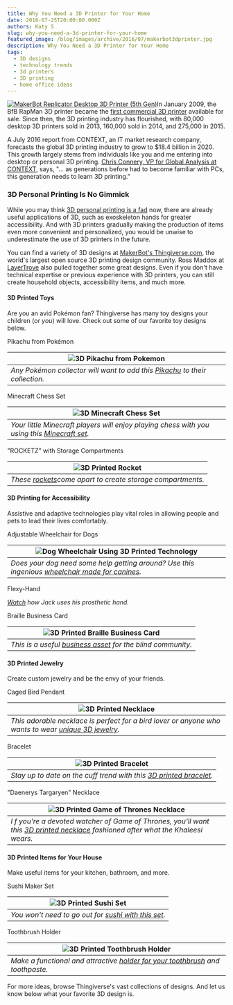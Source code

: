 ```yaml
---
title: Why You Need a 3D Printer for Your Home
date: 2016-07-25T20:00:00.000Z
authors: Katy S
slug: why-you-need-a-3d-printer-for-your-home
featured_image: /blog/images/archive/2016/07/makerbot3dprinter.jpg
description: Why You Need a 3D Printer for Your Home
tags:
  - 3D designs
  - technology trends
  - 3d printers
  - 3D printing
  - home office ideas
---
```

[![MakerBot Replicator Desktop 3D Printer (5th Gen)](/blog/images/makerbot3dprinter.jpg "5th Generation Desktop 3D Printer from MakerBot")](/blog/images/makerbot3dprinter.jpg)In January 2009, the BfB RapMan 3D printer became the [first commercial 3D printer](https://3dprintingindustry.com/3d-printing-basics-free-beginners-guide) available for sale. Since then, the 3D printing industry has flourished, with 80,000 desktop 3D printers sold in 2013, 160,000 sold in 2014, and 275,000 in 2015.

A July 2016 report from CONTEXT, an IT market research company, forecasts the global 3D printing industry to grow to $18.4 billion in 2020. This growth largely stems from individuals like you and me entering into desktop or personal 3D printing. [Chris Connery, VP for Global Analysis at CONTEXT](https://www.3ders.org/articles/20160718-global-3d-printing-market-up-2016-expected-to-reach-18-billion-by-2020.html), says, "… as generations before had to become familiar with PCs, this generation needs to learn 3D printing."

### 3D Personal Printing Is No Gimmick

While you may think [3D personal printing is a fad](https://blog.compandsave.com/2015/03/will-3d-printing-pen-become-household.html) now, there are already useful applications of 3D, such as exoskeleton hands for greater accessibility. And with 3D printers gradually making the production of items even more convenient and personalized, you would be unwise to underestimate the use of 3D printers in the future.

You can find a variety of 3D designs at [MakerBot's Thingiverse.com](https://www.thingiverse.com/), the world's largest open source 3D printing design community. Ross Maddox at [LayerTrove](https://blog.layertrove.com/3d-printing-ideas/) also pulled together some great designs. Even if you don't have technical expertise or previous experience with 3D printers, you can still create household objects, accessibility items, and much more.

#### 3D Printed Toys

Are you an avid Pokémon fan? Thingiverse has many toy designs your children (or *you*) will love. Check out some of our favorite toy designs below.

Pikachu from Pokémon

| ![3D Pikachu from Pokemon](/blog/images/pikachu.jpg "3D Printed Pikachu")                                              |
| ---------------------------------------------------------------------------------------------------------------------- |
| *Any Pokémon collector will want to add this [Pikachu](https://www.thingiverse.com/thing:376601) to their collection.* |

Minecraft Chess Set

| ![3D Minecraft Chess Set](/blog/images/minecraftchess.jpg "3D Printed Chess Set")                                                       |
| --------------------------------------------------------------------------------------------------------------------------------------- |
| *Your little Minecraft players will enjoy playing chess with you using this [Minecraft set](https://www.thingiverse.com/thing:143991).* |

"ROCKETZ" with Storage Compartments

| ![3D Printed Rocket](/blog/images/storagerocket.jpg "Rocket Storage Toy")                               |
| ------------------------------------------------------------------------------------------------------- |
| *These [rockets](https://www.thingiverse.com/thing:1563995)come apart to create storage compartments.* |

#### 3D Printing for Accessibility

Assistive and adaptive technologies play vital roles in allowing people and pets to lead their lives comfortably.

Adjustable Wheelchair for Dogs

| ![Dog Wheelchair Using 3D Printed Technology](/blog/images/dogwheelchair.jpg "Adjustable Wheelchair for Dogs")                             |
| ------------------------------------------------------------------------------------------------------------------------------------------ |
| *Does your dog need some help getting around? Use this ingenious [wheelchair made for canines](https://www.thingiverse.com/thing:493489).* |

Flexy-Hand

*[Watch](https://www.youtube.com/watch?v=9EocIKpdPyw) how Jack uses his prosthetic hand.*

Braille Business Card

| ![3D Printed Braille Business Card](/blog/images/braillecard.jpg "Business Card for the Blind")         |
| ------------------------------------------------------------------------------------------------------- |
| *This is a useful [business asset](https://www.thingiverse.com/thing:1473900) for the blind community.* |

#### 3D Printed Jewelry

Create custom jewelry and be the envy of your friends.

Caged Bird Pendant

| ![3D Printed Necklace](/blog/images/birdpendant.jpg "Bird Pendant")                                                                            |
| ---------------------------------------------------------------------------------------------------------------------------------------------- |
| *This adorable necklace is perfect for a bird lover or anyone who wants to wear [unique 3D jewelry](https://www.thingiverse.com/thing:49612).* |

Bracelet

| ![3D Printed Bracelet](/blog/images/bracelet.jpg "Bracelet Cuff")                                               |
| --------------------------------------------------------------------------------------------------------------- |
| *Stay up to date on the cuff trend with this [3D printed bracelet](https://www.thingiverse.com/thing:1562673).* |

"Daenerys Targaryen" Necklace

| ![3D Printed Game of Thrones Necklace](/blog/images/necklace.jpg "Dany from GoT Necklace")                                                                                      |
| ------------------------------------------------------------------------------------------------------------------------------------------------------------------------------- |
| *I* *f you're a devoted watcher of Game of Thrones, you'll want this [3D printed necklace](https://www.thingiverse.com/thing:1489058) fashioned after what the Khaleesi wears.* |

#### 3D Printed Items for Your House

Make useful items for your kitchen, bathroom, and more.

Sushi Maker Set

| ![3D Printed Sushi Set](/blog/images/sushi.jpg "Make Your Own Sushi")                           |
| ----------------------------------------------------------------------------------------------- |
| *You won't need to go out for [sushi with this set](https://www.thingiverse.com/thing:346351).* |

Toothbrush Holder

| ![3D Printed Toothbrush Holder](/blog/images/toothbrushholder.jpg "Toothbrush Holder and Cup")                           |
| ------------------------------------------------------------------------------------------------------------------------ |
| *Make a functional and attractive [holder for your toothbrush](https://www.thingiverse.com/thing:68646) and toothpaste.* |

For more ideas, browse Thingiverse's vast collections of designs. And let us know below what your favorite 3D design is.